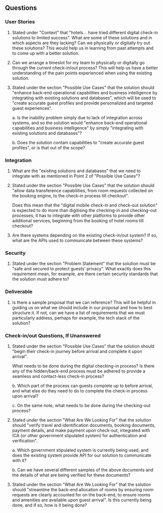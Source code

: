 ## Questions

### User Stories

1. Stated under "Context" that "hotels... have tried different digital check-in solutions to limited success". What are some of these solutions and in which aspects are they lacking? Can we physically or digitally try out these solutions? This would help us in learning from past attempts and to come up with a better solution.

1. Can we arrange a timeslot for my team to physically or digitally go through the current check-in/out process? This will help us have a better understanding of the pain points experienced when using the existing solution.

1. Stated under the section "Possible Use Cases" that the solution should "enhance back-end operational capabilities and business intelligence by integrating with existing solutions and databases", which will be used to "create accurate guest profiles and provide personalized and targeted guest experiences".

    a. Is the inability problem simply due to lack of integration across systems, and so the solution would "enhance back-end operational capabilities and business intelligence" by simply "integrating with existing solutions and databases"?

    b. Does the solution contain capabilities to "create accurate guest profiles", or is that out of the scope?

### Integration

1. What are the "existing solutions and databases" that we need to integrate with as mentioned in Point 2 of "Possible Use Cases"?

1. Stated under the section "Possible Use Cases" that the solution should "allow data transference capabilities, from room requests collected on the booking engine, to the check-in process till checkout".

    Does this mean that the "digital mobile check-in and check-out solution" is expected to do more than digitising the checking-in and checking-out processes; it has to integrate with other platforms to provide other additional services, beginning from the booking of hotel rooms till checkout?

1. Are there systems depending on the existing check-in/out system? If so, what are the APIs used to communicate between these systems?

### Security

1. Stated under the section "Problem Statement" that the solution must be "safe and secured to protect guests' privacy". What exactly does this requirement mean, for example, are there certain security standards that the solution must adhere to?

### Deliverable

1. Is there a sample proposal that we can reference? This will be helpful in guiding us on what we should include in our proposal and how to best structure it. If not, can we have a list of requirements that we must particularly address, perhaps for example, the tech stack of the solution?

### Check-in/out Questions, If Unanswered

1. Stated under the section "Possible Use Cases" that the solution should "begin their check-in journey before arrival and complete it upon arrival".

    What needs to be done during the digital checking-in process? Is there any of the hidden/back-end process must be adhered to provide a seamless and contact-less check-in process?

    b. Which part of the process can guests complete up to before arrival, and what else do they need to do to complete the check-in process upon arrival?

    c. On the same note, what needs to be done during the checking-out process?

1. Stated under the section "What Are We Looking For" that the solution should "verify travel and identification documents, booking documents, payment details, and make payment upon check-out, integrated with ICA (or other government stipulated system) for authentication and verification".

    a. Which government stipulated system is currently being used, and does the existing system provide API for our solution to communicate with it?

    b. Can we have several different samples of the above documents and the details of what are being verified for these documents?

1. Stated under the section "What Are We Looking For" that the solution should "streamline the back-end allocation of rooms by ensuring room requests are clearly accounted for on the back-end, to ensure rooms and amenities are available upon guest arrival". Is this currently being done, and if so, how is it being done?